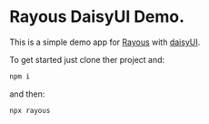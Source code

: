 # Rayous DaisyUI Demo.

This is a simple demo app for [Rayous](https://github.com/kevinj045/guilib) with [daisyUI](https://daisyui.com/).

To get started just clone ther project and:
```bash
npm i
```
and then:
```bash
npx rayous
```

